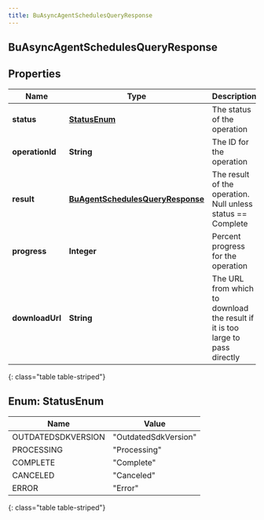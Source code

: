 ```yaml
---
title: BuAsyncAgentSchedulesQueryResponse
---
```


## BuAsyncAgentSchedulesQueryResponse

## Properties

| Name            | Type                                                                                       | Description                                                                   | Notes      |
| --------------- | ------------------------------------------------------------------------------------------ | ----------------------------------------------------------------------------- | ---------- |
| **status**      | [**StatusEnum**](#StatusEnum)<!---->                                                       | The status of the operation                                                   | [optional] |
| **operationId** | <!----><!---->**String**<!---->                                                            | The ID for the operation                                                      | [optional] |
| **result**      | <!----><!---->[**BuAgentSchedulesQueryResponse**](BuAgentSchedulesQueryResponse.md)<!----> | The result of the operation. Null unless status == Complete                   | [optional] |
| **progress**    | <!----><!---->**Integer**<!---->                                                           | Percent progress for the operation                                            | [optional] |
| **downloadUrl** | <!----><!---->**String**<!---->                                                            | The URL from which to download the result if it is too large to pass directly | [optional] |

{: class="table table-striped"}

<a name="StatusEnum"></a>

## Enum: StatusEnum

| Name               | Value                          |
| ------------------ | ------------------------------ |
| OUTDATEDSDKVERSION | &quot;OutdatedSdkVersion&quot; |
| PROCESSING         | &quot;Processing&quot;         |
| COMPLETE           | &quot;Complete&quot;           |
| CANCELED           | &quot;Canceled&quot;           |
| ERROR              | &quot;Error&quot;              |

{: class="table table-striped"}
